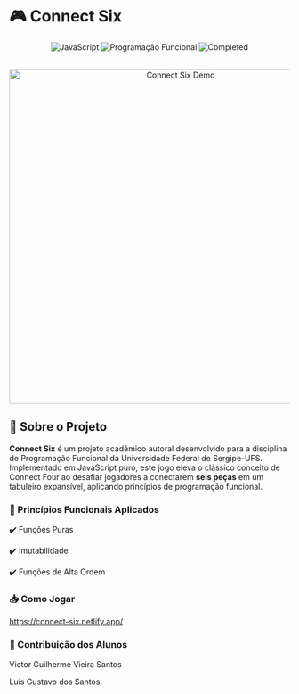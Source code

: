 # 🎮 Connect Six 

<div align="center">
  <img src="https://img.shields.io/badge/Linguagem-JavaScript-yellow?style=flat&logo=javascript" alt="JavaScript">
  <img src="https://img.shields.io/badge/Paradigma-Programação%20Funcional-blueviolet" alt="Programação Funcional">
  <img src="https://img.shields.io/badge/Status-Completed-brightgreen" alt="Completed">
</div>

<br>

<p align="center">
  <img width="600" src="https://github.com/seu-usuario/connect-six/raw/main/assets/demo.gif" alt="Connect Six Demo">
</p>

## 🌟 Sobre o Projeto

**Connect Six** é um projeto acadêmico autoral desenvolvido para a disciplina de Programação Funcional da Universidade Federal de Sergipe-UFS. Implementado em JavaScript puro, este jogo eleva o clássico conceito de Connect Four ao desafiar jogadores a conectarem **seis peças** em um tabuleiro expansível, aplicando princípios de programação funcional.


### **🧠 Princípios Funcionais Aplicados**

✔️ Funções Puras

✔️ Imutabilidade

✔️ Funções de Alta Ordem

### **📥 Como Jogar**

https://connect-six.netlify.app/


### **🤝 Contribuição dos Alunos**

Victor Guilherme Vieira Santos

Luís Gustavo dos Santos
